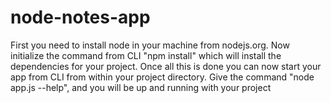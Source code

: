 # node-notes-app
First you need to install node in your machine from nodejs.org. Now initialize the command from CLI "npm install" which will install the dependencies for your project. Once all this is done you can now start your app from CLI from within your project directory. Give the command "node app.js --help", and you will be up and running with your project 
